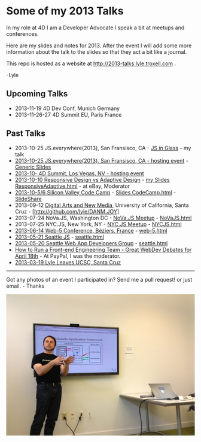 # Some of my 2013 Talks

In my role at 4D I am a Developer Advocate I speak a bit at meetups and conferences.

Here are my slides and notes for 2013. After the event I will add some more information about the talk to the slides so that they act a bit like a journal.

This repo is hosted as a website at http://2013-talks.lyle.troxell.com .

-Lyle

## Upcoming Talks
* 2013-11-19 4D Dev Conf, Munich Germany
* 2013-11-26-27 4D Summit EU, Paris France

## Past Talks
* 2013-10-25 JS.everywhere(2013), San Fransisco, CA - [JS in Glass](jse_glass.html) - my talk
* [2013-10-25 JS.everywhere(2013), San Fransisco, CA -  hosting event](http://jseverywhere.org) - [Generic Slides](jse.html)
* [2013-10- 4D Summit, Los Vegas, NV - hosting event](http://www.4d.com/company/events/summit2013.html)
* [2013-10-10 Responsive Design vs Adaptive Design](http://www.meetup.com/The-Great-WebDev-Debates/events/136998692/) - [my Slides ResponsiveAdaptive.html](ResponsiveAdaptive.html) - at eBay, Moderator
* [2013-10-5/6 Silicon Valley Code Camp](http://www.siliconvalley-codecamp.com/Presenter/2013/Session/Lyle-Troxell-10271) - [Slides CodeCamp.html](CodeCamp.html) - [SlideShare](http://www.slideshare.net/troxell/code-camp-building-a-glass-app-with-wakanda)
* 2013-09-12 [Digital Arts and New Media](http://digitalarts.ucsc.edu), University of California, Santa Cruz - [http://github.com/lyle/DANM.JOY]
* 2013-07-24 NoVa.JS, Washington DC - [NoVa.JS Meetup](http://www.meetup.com/NoVaJS/) - [NoVaJS.html](NoVaJS.html)
* 2013-07-25 NYC.JS, New York, NY - [NYC.JS Meetup](http://www.meetup.com/NYC-JS/) - [NYCJS.html](NYCJS.html)
* [2013-06-14 Web-5 Conference, Béziers, France](http://conf2013.web-5.org/speaker/lyle-troxell-get-the-server-side-out-of-the-way-with-wakanda/) - [web-5.html](web-5.html)
* [2013-05-21 Seattle JS](http://www.meetup.com/seattlejs/events/117660102/) - [seattle.html](seattle.html)
* [2013-05-20  Seattle Web App Developers Group](http://www.meetup.com/Seattle-Web-App-Developers-Group/events/115969082/) - [seattle.html](seattle.html)
* [How to Run a Front-end Engineering Team - Great WebDev Debates for April 18th](http://www.meetup.com/The-Great-WebDev-Debates/events/106766052/) - At PayPal, I was the moderator.
* [2013-03-19 Lyle Leaves UCSC, Santa Cruz](http://lyle.troxell.com/talks/2013/ucsc/)

---

Got any photos of an event I participated in? Send me a pull request! or just email. - Thanks

![Presenting at Seattle JS](photos/seattle/lyle_presenting_waf_600w.jpg "Lyle Troxell at Seattle JS")